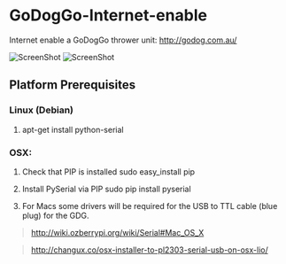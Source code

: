 GoDogGo-Internet-enable
========

Internet enable a GoDogGo thrower unit: http://godog.com.au/

![ScreenShot](https://raw.github.com/DrivenLogic/GoDogGo-Internet-enable/master/doc/Photos/1.450.JPG)
![ScreenShot](https://raw.github.com/DrivenLogic/GoDogGo-Internet-enable/master/doc/Photos/2.450.JPG)

Platform Prerequisites 
----------------------

### Linux (Debian)

1) apt-get install python-serial

### OSX:

1) Check that PIP is installed
sudo easy_install pip

2) Install PySerial via PIP
sudo pip install pyserial

3) For Macs some drivers will be required for the USB to TTL cable (blue plug) for the GDG.
>http://wiki.ozberrypi.org/wiki/Serial#Mac_OS_X

>http://changux.co/osx-installer-to-pl2303-serial-usb-on-osx-lio/


